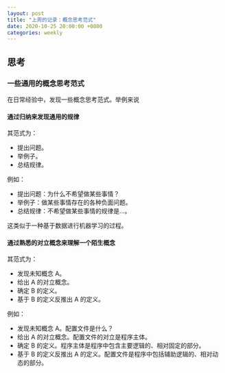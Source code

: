 ```yaml
---
layout: post
title: "上周的记录：概念思考范式"
date: 2020-10-25 20:00:00 +0800
categories: weekly
---
```


## 思考

### 一些通用的概念思考范式

在日常经验中，发现一些概念思考范式。举例来说

#### 通过归纳来发现通用的规律

其范式为：

- 提出问题。
- 举例子。
- 总结规律。

例如：

- 提出问题：为什么不希望做某些事情？
- 举例子：做某些事情存在的各种负面问题。
- 总结规律：不希望做某些事情的规律是...。

这类似于一种基于数据进行机器学习的过程。

#### 通过熟悉的对立概念来理解一个陌生概念

其范式为：

- 发现未知概念 A。
- 给出 A 的对立概念。
- 确定 B 的定义。
- 基于 B 的定义反推出 A 的定义。

例如：

- 发现未知概念 A。配置文件是什么？
- 给出 A 的对立概念。配置文件的对立是程序主体。
- 确定 B 的定义。程序主体是程序中包含主要逻辑的、相对固定的部分。
- 基于 B 的定义反推出 A 的定义。配置文件是程序中包括辅助逻辑的、相对动态的部分。
